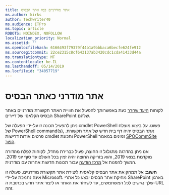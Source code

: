 ```yaml
---
title: אתר מודרניים כמו אתר הבסיס
ms.author: kirks
author: Techwriter40
ms.audience: ITPro
ms.topic: article
ROBOTS: NOINDEX, NOFOLLOW
localization_priority: Normal
ms.assetid: ''
ms.openlocfilehash: 6166493f79379f44b1a9bbbaca6becfe624fe912
ms.sourcegitcommit: 22ce2315c8cf643137ab3420cdc1cda41433d44a
ms.translationtype: MT
ms.contentlocale: he-IL
ms.lasthandoff: 05/14/2019
ms.locfileid: "34057719"
---
```

# <a name="modern-site-as-root-site"></a>אתר מודרני כאתר הבסיס

לקוחות [היעד שחרר](https://docs.microsoft.com/en-us/office365/admin/manage/release-options-in-office-365?view=o365-worldwide) כעת באפשרותך להפעיל את חוויית האתר תקשורת מודרניים באתר הבסיס הקלאסי של דיירים SharePoint שלהם.

ניתן להפעיל תכונה זו על-ידי הפעלה של cmdlet PowerShell פשוט. על ביצוע מוצלח של PowerShell command(s), אתר הבסיס יהיה דף בית חדש של אתר תקשורת. פרטים אודות דרישות cmdlet ותכונת PowerShell זמינים במאמר [SPOCommSite הפוך](https://docs.microsoft.com/en-us/powershell/module/sharepoint-online/Enable-SPOCommSite?view=sharepoint-ps). 

אנו ניתן בהדרגה מתגלגל זו החוצה, פעיל כברירת מחדל, לקוחות לפלח מהדורה מוקדמת במאי 2019, והוא בזריקה החוצה יהיה זמין בכל העולם עד סוף יוני 2019. המשך להפנות אל [מרכז הודעה](https://admin.microsoft.com/AdminPortal/Home#/MessageCenter) עבור תכונות חדשות אחרות עם מודרנית. 

**חשוב**: אל תמחק את אתר הבסיס קלאסית ליצירת אתר תקשורת מודרניים. פעולה זו אינה נתמכת על-ידי Microsoft. מחיקת אתר הבסיס יבצע כל אתרי SharePoint בארגון שלך נגישים לכל המשתמשים, עד לשחזר את האתר או ליצור אתר חדש בכתובת ה-URL זהה. 
 
 